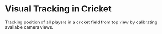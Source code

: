 # Visual Tracking in Cricket
Tracking position of all players in a cricket field from top view by calibrating available camera views.
